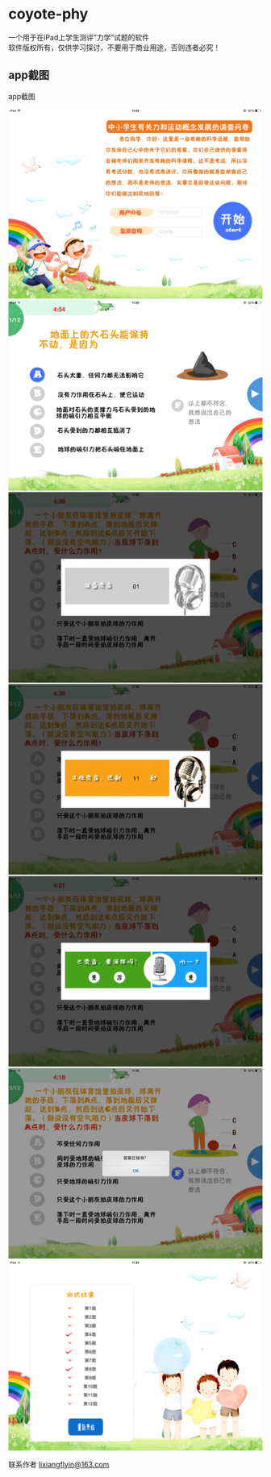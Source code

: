 coyote-phy
==========

一个用于在iPad上学生测评”力学”试题的软件<br/>
软件版权所有，仅供学习探讨，不要用于商业用途，否则违者必究！

<h2>app截图</h2>

app截图

![alt text](/coyote-phy/IMG_0241.PNG "Title")
![alt text](/coyote-phy/IMG_0242.PNG "Title")
![alt text](/coyote-phy/IMG_0243.PNG "Title")
![alt text](/coyote-phy/IMG_0244.PNG "Title")
![alt text](/coyote-phy/IMG_0245.PNG "Title")
![alt text](/coyote-phy/IMG_0246.PNG "Title")
![alt text](/coyote-phy/IMG_0247.PNG "Title")

联系作者 lixiangflyin@163.com
